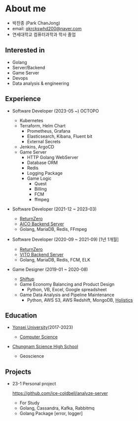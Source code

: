 # About me
  + 박찬종 (Park ChanJong)
  + email: qkrckswhd200@naver.com
  + 연세대학교 컴퓨터과학과 학사 졸업

## Interested in
  + Golang
  + Server/Backend
  + Game Server
  + Devops
  + Data analysis & engineering

## Experience
  + Software Developer (2023-05 ~)
    OCTOPO
      + Kubernetes
      + Terraform, Helm Chart
        + Prometheus, Grafana
        + Elasticsearch, Kibana, Fluent bit
        + External Secrets
      + Jenkins, ArgoCD
      + Game Server
        + HTTP Golang WebServer
        + Database ORM
        + Redis
        + Logging Package
        + Game Logic
          + Quest
          + Billing
          + FCM
          + ffmpeg

  + Software Developer (2021-12 ~ 2023-03)
    + [ReturnZero](https://www.rtzr.ai/)
    + [AICO Backend Server](https://www.aico.tv)
    + Golang, MariaDB, Redis, FFmpeg

  + Software Developer (2020-09 ~ 2021-09) [1년 1개월]
    + [ReturnZero](https://www.vito.ai/)
    + [VITO Backend Server](https://www.vito.ai/)
    + Golang, MariaDB, Redis, FCM, ELK

  + Game Designer (2019-01 ~ 2020-08)
    + [Shiftup](https://shiftup.co.kr/)
    + Game Economy Balancing and Product Design
      + Python, VB, Excel, Google spreadsheet
    + Game Data Analysis and Pipeline Maintenance
      + Python, AWS S3, AWS Redshift, MongoDB, [Holistics](https://www.holistics.io/)

## Education
  + [Yonsei University](https://www.yonsei.ac.kr)(2017-2023)
    + [Computer Science](https://cs.yonsei.ac.kr/)

  + [Chungnam Science High School](http://www.cnsh.cnehs.kr/main.do)
    + Geoscience
  
## Projects

  + 23-1 Personal project

    https://github.com/ice-coldbell/analyze-server
    + For Study
    + Golang, Cassandra, Kafka, Rabbitmq
    + Golang Package [error, logger]
